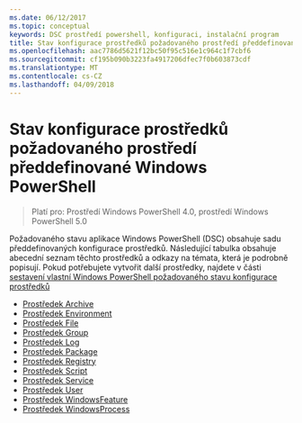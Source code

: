 ```yaml
---
ms.date: 06/12/2017
ms.topic: conceptual
keywords: DSC prostředí powershell, konfiguraci, instalační program
title: Stav konfigurace prostředků požadovaného prostředí předdefinované Windows PowerShell
ms.openlocfilehash: aac7786d5621f12bc50f95c516e1c964c1f7cbf6
ms.sourcegitcommit: cf195b090b3223fa4917206dfec7f0b603873cdf
ms.translationtype: MT
ms.contentlocale: cs-CZ
ms.lasthandoff: 04/09/2018
---
```

# <a name="built-in-windows-powershell-desired-state-configuration-resources"></a>Stav konfigurace prostředků požadovaného prostředí předdefinované Windows PowerShell

> Platí pro: Prostředí Windows PowerShell 4.0, prostředí Windows PowerShell 5.0

Požadovaného stavu aplikace Windows PowerShell (DSC) obsahuje sadu předdefinovaných konfigurace prostředků. Následující tabulka obsahuje abecední seznam těchto prostředků a odkazy na témata, která je podrobně popisují. Pokud potřebujete vytvořit další prostředky, najdete v části [sestavení vlastní Windows PowerShell požadovaného stavu konfigurace prostředků](authoringResource.md)

* [Prostředek Archive](archiveResource.md)
* [Prostředek Environment](environmentResource.md)
* [Prostředek File](fileResource.md)
* [Prostředek Group](groupResource.md)
* [Prostředek Log](logResource.md)
* [Prostředek Package](packageResource.md)
* [Prostředek Registry](registryResource.md)
* [Prostředek Script](scriptResource.md)
* [Prostředek Service](serviceResource.md)
* [Prostředek User](userResource.md)
* [Prostředek WindowsFeature](windowsfeatureResource.md)
* [Prostředek WindowsProcess](windowsProcessResource.md)